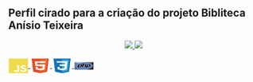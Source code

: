 ## Perfil cirado para a criação do projeto Bibliteca Anísio Teixeira
<div align="center">
  <a href="https://github.com/anderson-nasciment0">
  <img height="180em" src="https://github-readme-stats.vercel.app/api?username=BibliotecaAnisioTeixeira&show_icons=true&theme=blue-green&include_all_commits=true&count_private=true"/>
  <img height="180em" src="https://github-readme-stats.vercel.app/api/top-langs/?username=BibliotecaAnisioTeixeira&layout=compact&langs_count=7&theme=blue-green"/>
</div>
<div style="display: inline_block"><br>
  <img align="center" alt="anderson-Js" height="30" width="40" src="https://raw.githubusercontent.com/devicons/devicon/master/icons/javascript/javascript-plain.svg">
  <img align="center" alt="anderson-HTML" height="30" width="40" src="https://raw.githubusercontent.com/devicons/devicon/master/icons/html5/html5-original.svg">
  <img align="center" alt="anderson-CSS" height="30" width="40" src="https://raw.githubusercontent.com/devicons/devicon/master/icons/css3/css3-original.svg">
  <img align="center" alt="anderson-Python" height="30" width="40" src="https://raw.githubusercontent.com/devicons/devicon/master/icons/php/php-original.svg">
</div>
